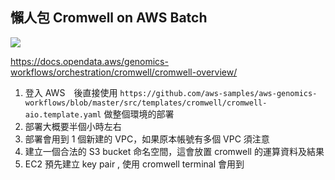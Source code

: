 ## 懶人包 Cromwell on AWS Batch
![](https://docs.opendata.aws/genomics-workflows/orchestration/cromwell/images/cromwell-on-aws_infrastructure.png)

https://docs.opendata.aws/genomics-workflows/orchestration/cromwell/cromwell-overview/
1. 登入 AWS　後直接使用 `https://github.com/aws-samples/aws-genomics-workflows/blob/master/src/templates/cromwell/cromwell-aio.template.yaml` 做整個環境的部署
2. 部署大概要半個小時左右
3. 部署會用到 1 個新建的 VPC，如果原本帳號有多個 VPC 須注意
4. 建立一個合法的 S3 bucket 命名空間，這會放置 cromwell 的運算資料及結果
6. EC2 預先建立 key pair , 使用 cromwell terminal 會用到
